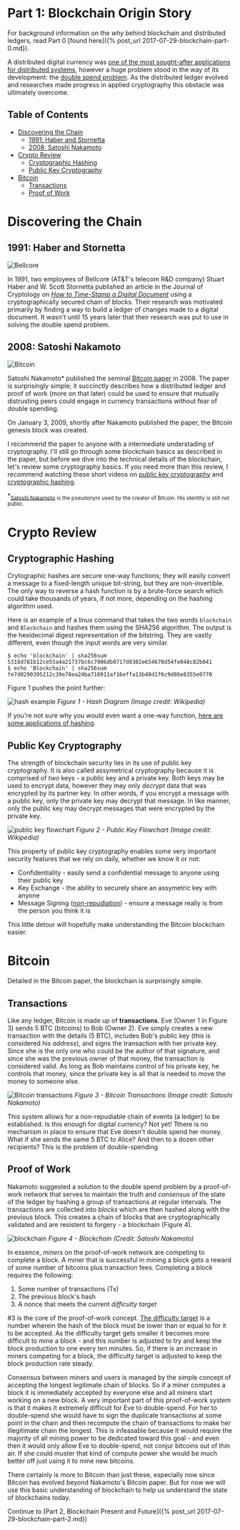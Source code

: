 # Part 1: Blockchain Origin Story
 
For background information on the _why_ behind blockchain and distributed ledgers, read Part 0 [found here]({% post_url 2017-07-29-blockchain-part-0.md}).

A distributed digital currency was [one of the most sought-after applications for distributed systems](https://www.youtube.com/watch?v=Cod7U9IIz5U), however a huge problem stood in the way of its development: the [double spend problem](https://en.wikipedia.org/wiki/Double-spending). As the distributed ledger evolved and researches made progress in applied cryptography this obstacle was ultimately overcome.

## Table of Contents
- [Discovering the Chain](#discovering-the-chain)
    - [1991: Haber and Stornetta](#1991-haber-and-stornetta)
    - [2008: Satoshi Nakamoto](#2008-satoshi-nakamoto)
- [Crypto Review](#crypto-review)
    - [Cryptographic Hashing](#cryptographic-hashing)
    - [Public Key Cryptography](#public-key-cryptography)
- [Bitcoin](#bitcoin)
    - [Transactions](#transactions)
    - [Proof of Work](#proof-of-work)

# Discovering the Chain
## 1991: Haber and Stornetta

![Bellcore](/assets/images/posts/2017/bellcore.png)

In 1991, two employees of Bellcore (AT&T's telecom R&D company) Stuart Haber and W. Scott Stornetta published an article in the Journal of Cryptology on [_How to Time-Stamp a Digital Document_](https://link.springer.com/article/10.1007/BF00196791) using a cryptographically secured chain of blocks. Their research was motivated primarily by finding a way to build a ledger of changes made to a digital document. It wasn't until 15 years later that their research was put to use in solving the double spend problem.

## 2008: Satoshi Nakamoto

![Bitcoin](/assets/images/posts/2017/bitcoin.png)

Satoshi Nakamoto* published the seminal [Bitcoin paper](https://bitcoin.org/bitcoin.pdf) in 2008. The paper is surprisingly simple; it succinctly describes how a distributed ledger and proof of work (more on that later) could be used to ensure that mutually distrusting peers could engage in currency transactions without fear of double spending. 

On January 3, 2009, shortly after Nakamoto published the paper, the Bitcoin genesis block was created.

I recommend the paper to anyone with a intermediate understading of cryptography. I'll still go through some blockchain basics as described in the paper, but before we dive into the technical details of the blockchain, let's review some cryptography basics. If you need more than this review, I recommend watching these short videos on [public key cryptography](https://www.youtube.com/watch?v=wXB-V_Keiu8) and [cryptographic hashing](https://www.youtube.com/watch?v=0WiTaBI82Mc). 

\*<sub>[Satoshi Nakamoto](https://en.wikipedia.org/wiki/Satoshi_Nakamoto) is the pseudonym used by the creator of Bitcoin. His identity is still not public.</sub>

# Crypto Review

## Cryptographic Hashing
Crytographic hashes are secure one-way functions; they will easily convert a message to a fixed-length unique bit-string, but they are non-invertible. The only way to reverse a hash function is by a brute-force search which could take thousands of years, if not more, depending on the hashing algorithm used. 

Here is an example of a linux command that takes the two words `blockchain` and `Blockchain` and hashes them using the SHA256 algorithm. The output is the hexidecimal digest representation of the bitstring. They are vastly different, even though the input words are very similar. 

```{sh}
$ echo 'blockchain' | sha256sum
5318d781b12ce55a4a21737bc6c7906db0717d0302e654670d54fe048c82b041
$ echo 'Blockchain' | sha256sum
fe7d0290395212c39e78ea24ba718911af16effa13b48d1f6c9d86e8355e0770
```

Figure 1 pushes the point further:

![hash example](/assets/images/posts/2017/hash.png)
*Figure 1 - Hash Diagram (Image credit: Wikipedia)*

If you're not sure why you would even want a one-way function, [here are some applications of hashing](https://en.wikipedia.org/wiki/Cryptographic_hash_function#Applications).

## Public Key Cryptography
The strength of blockchain security lies in its use of public key cryptography. It is also called assymetrical cryptography because it is comprised of _two_ keys - a public key and a private key. Both keys may be used to encrypt data, however they may only _decrypt_ data that was encrypted by its partner key. In other words, if you encrypt a message with a public key, only the private key may decrypt that message. In like manner, only the public key may decrypt messages that were encrypted by the private key. 

![public key flowchart](/assets/images/posts/2017/publickey.png)
*Figure 2 - Public Key Flowchart (Image credit: Wikipedia)*

This property of public key cryptography enables some very important security features that we rely on daily, whether we know it or not:

* Confidentiality - easily send a confidential message to anyone using their public key
* Key Exchange - the ability to securely share an assymetric key with anyone
* Message Signing ([non-repudiation](https://en.wikipedia.org/wiki/Non-repudiation)) - ensure a message really is from the person you think it is

This little detour will hopefully make understanding the Bitcoin blockchain easier.

# Bitcoin

Detailed in the Bitcoin paper, the blockchain is surprisingly simple. 

## Transactions

Like any ledger, Bitcoin is made up of __transactions__. Eve (Owner 1 in Figure 3) sends 5 BTC (bitcoins) to Bob (Owner 2). Eve simply creates a new transaction with the details (5 BTC), includes Bob's public key (this is considered his _address_), and signs the transaction with her private key. Since she is the only one who could be the author of that signature, and since she was the previous owner of that money, the transaction is considered valid. As long as Bob maintains control of his private key, he controls that money, since the private key is all that is needed to move the money to someone else. 

![Bitcoin transactions](/assets/images/posts/2017/bitcoin_transactions.png)
*Figure 3 - Bitcoin Transactions (Image credit: Satoshi Nakamoto)*

This system allows for a non-repudiable chain of events (a ledger) to be established. Is this enough for digital currency? Not yet! Tthere is no mechanism in place to ensure that Eve doesn't double spend her money. What if she sends the same 5 BTC to Alice? And then to a dozen other recipients? This is the problem of double-spending

## Proof of Work

Nakamoto suggested a solution to the double spend problem by a proof-of-work network that serves to maintain the truth and _consensus_ of the state of the ledger by hashing a group of transactions at regular intervals. The transactions are collected into _blocks_ which are then hashed along with the previous block. This creates a chain of blocks that are cryptographically validated and are resistent to forgery - a blockchain (Figure 4).

![blockchain](/assets/images/posts/2017/blockchain.png)
*Figure 4 - Blockchain (Credit: Satoshi Nakamoto)*

In essence, _miners_ on the proof-of-work network are competing to complete a block. A miner that is successful in mining a block gets a reward of some number of bitcoins plus transaction fees. Completing a block requires the following:
1. Some number of transactions (Tx)
1. The previous block's hash
1. A nonce that meets the current _difficulty target_

\#3 is the core of the proof-of-work concept. [The difficulty target](https://en.bitcoin.it/wiki/Target) is a number wherein the hash of the block must be lower than or equal to for it to be accepted. As the difficulty target gets smaller it becomes more difficult to mine a block - and this number is adjusted to try and keep the block production to one every ten minutes. So, if there is an increase in miners competing for a block, the difficulty target is adjusted to keep the block production rate steady.

<!-- ![proof of work](/assets/images/posts/2017/proof_of_work.png)
*Image credit: John Kelsey, NIST* -->

Consensus between miners and users is managed by the simple concept of accepting the longest legitimate chain of blocks. So if a miner computes a block it is immediately accepted by everyone else and all miners start working on a new block. A very important part of this proof-of-work system is that it makes it extremely difficult for Eve to double-spend. For her to double-spend she would have to sign the duplicate transactions at some point in the chain and then recompute the chain of transactions to make her illegitimate chain the longest. This is infeasable because it would require the majority of all mining power to be dedicated toward this goal - and even then it would only allow Eve to double-spend, not conjur bitcoins out of thin air. If she could muster that kind of compute power she would be much better off just using it to mine new bitcoins. 

There certainly is more to Bitcoin than just these, especially now since Bitcoin has evolved beyond Nakamoto's Bitcoin paper. But for now we will use this basic understanding of blockchain to help us understand the state of blockchains today. 

Continue to [Part 2, Blockchain Present and Future]({% post_url 2017-07-29-blockchain-part-2.md})
